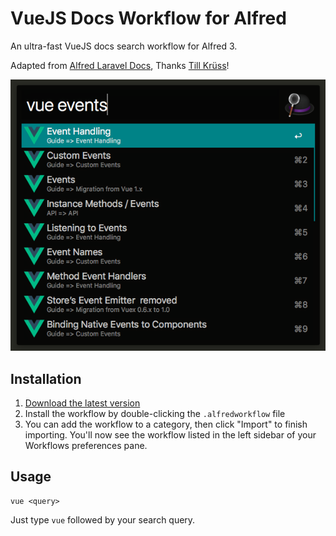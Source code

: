 # VueJS Docs Workflow for Alfred

An ultra-fast VueJS docs search workflow for Alfred 3.

Adapted from [Alfred Laravel Docs](https://github.com/tillkruss/alfred-laravel-docs), Thanks [Till Krüss](https://github.com/tillkruss)!

![Screenshot](screenshot.png)

## Installation

1. [Download the latest version](https://github.com/vmitchell85/alfred-vuejs-docs/releases/download/0.1/VueJS.Docs.alfredworkflow)
2. Install the workflow by double-clicking the `.alfredworkflow` file
3. You can add the workflow to a category, then click "Import" to finish importing. You'll now see the workflow listed in the left sidebar of your Workflows preferences pane.

## Usage

```
vue <query>
```

Just type `vue` followed by your search query.
